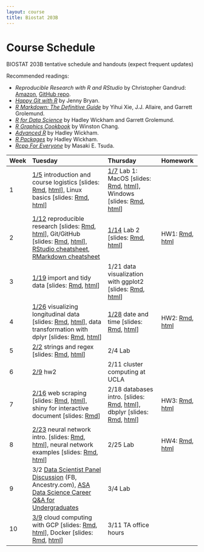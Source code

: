 ```yaml
---
layout: course
title: Biostat 203B
---
```


# Course Schedule

BIOSTAT 203B tentative schedule and handouts (expect frequent updates)

Recommended readings:  
* _Reproducible Research with R and RStudio_ by Christopher Gandrud: [Amazon](https://www.amazon.com/Reproducible-Research-Studio-Second-Chapman/dp/1498715370/ref=dp_ob_title_bk), [GitHub repo](https://github.com/christophergandrud/Rep-Res-Book).  
* [_Happy Git with R_](http://happygitwithr.com) by Jenny Bryan.  
* [_R Markdown: The Definitive Guide_](https://bookdown.org/yihui/rmarkdown/) by Yihui Xie, J.J. Allaire, and Garrett Grolemund.  
* [_R for Data Science_](http://r4ds.had.co.nz) by Hadley Wickham and Garrett Grolemund.  
* [_R Graphics Cookbook_](https://r-graphics.org) by Winston Chang.   
* [_Advanced R_](http://adv-r.had.co.nz) by Hadley Wickham.  
* [_R Packages_](http://r-pkgs.had.co.nz) by Hadley Wickham.  
* [_Rcpp For Everyone_](https://teuder.github.io/rcpp4everyone_en/) by Masaki E. Tsuda.  

| Week | Tuesday | Thursday | Homework |
|:-----------|:------------|:------------|:------------|
| 1 | [1/5](http://ucla-biostat203b-2021winter.github.io/biostat203bwinter2021/2021/01/05/week1-day1.html) introduction and course logistics \[slides: [Rmd](https://raw.githubusercontent.com/ucla-biostat203b-2021winter/ucla-biostat203b-2021winter.github.io/master/slides/01-intro/intro.Rmd), [html](../slides/01-intro/intro.html)\], Linux basics \[slides: [Rmd](https://raw.githubusercontent.com/ucla-biostat203b-2021winter/ucla-biostat203b-2021winter.github.io/master/slides/02-linux/linux.Rmd), [html](../slides/02-linux/linux.html)\] | [1/7](http://ucla-biostat203b-2021winter.github.io/biostat203bwinter2021/2021/01/07/week1-day2.html) Lab 1: MacOS \[slides: [Rmd](https://raw.githubusercontent.com/ucla-biostat203b-2021winter/ucla-biostat203b-2021winter.github.io/master/labs/lab01/lab01_macos.Rmd), [html](../labs/lab01/lab01_macos.html)\], Windows \[slides: [Rmd](https://raw.githubusercontent.com/ucla-biostat203b-2021winter/ucla-biostat203b-2021winter.github.io/master/labs/lab01/lab01_windows.Rmd), [html](../labs/lab01/lab01_windows.html)\] |  
| 2 | [1/12](http://ucla-biostat203b-2021winter.github.io/biostat203bwinter2021/2021/01/12/week2-day1.html) reproducible research \[slides: [Rmd](https://raw.githubusercontent.com/ucla-biostat203b-2021winter/ucla-biostat203b-2021winter.github.io/master/slides/03-repres/repres.Rmd), [html](../slides/03-repres/repres.html)\], Git/GitHub \[slides: [Rmd](https://raw.githubusercontent.com/ucla-biostat203b-2021winter/ucla-biostat203b-2021winter.github.io/master/slides/04-git/git.Rmd), [html](../slides/04-git/git.html)\], [RStudio cheatsheet](https://github.com/rstudio/cheatsheets/raw/master/rstudio-ide.pdf), [RMarkdown cheatsheet](https://github.com/rstudio/cheatsheets/raw/master/rmarkdown-2.0.pdf) | [1/14](http://ucla-biostat203b-2021winter.github.io/biostat203bwinter2021/2021/01/14/week2-day2.html) Lab 2 \[slides: [Rmd](https://raw.githubusercontent.com/ucla-biostat203b-2021winter/ucla-biostat203b-2021winter.github.io/master/labs/lab02/lab02.Rmd), [html](../labs/lab02/lab02.html)\] | HW1: [Rmd](https://raw.githubusercontent.com/ucla-biostat203b-2021winter/ucla-biostat203b-2021winter.github.io/master/hw/hw1/hw1.Rmd), [html](../hw/hw1/hw1.html)  |    
| 3 | [1/19](http://ucla-biostat203b-2021winter.github.io/biostat203bwinter2021/2021/01/19/week3-day1.html) import and tidy data \[slides: [Rmd](https://raw.githubusercontent.com/ucla-biostat203b-2021winter/ucla-biostat203b-2021winter.github.io/master/slides/05-tidy/tidy.Rmd), [html](../slides/05-tidy/tidy.html)\] | 1/21 data visualization with ggplot2 \[slides: [Rmd](https://raw.githubusercontent.com/ucla-biostat203b-2021winter/ucla-biostat203b-2021winter.github.io/master/slides/06-vis/ggplot2.Rmd), [html](../slides/06-vis/ggplot2.html)\] |  
| 4 | [1/26](http://ucla-biostat203b-2021winter.github.io/biostat203bwinter2021/2021/01/26/week4-day1.html) visualizing longitudinal data \[slides: [Rmd](https://raw.githubusercontent.com/ucla-biostat203b-2021winter/ucla-biostat203b-2021winter.github.io/master/slides/06-vis/brolgar.Rmd), [html](../slides/06-vis/brolgar.html)\], data transformation with dplyr  \[slides: [Rmd](https://raw.githubusercontent.com/ucla-biostat203b-2021winter/ucla-biostat203b-2021winter.github.io/master/slides/07-dplyr/dplyr.Rmd), [html](../slides/07-dplyr/dplyr.html)\] | [1/28](http://ucla-biostat203b-2021winter.github.io/biostat203bwinter2021/2021/01/28/week4-day2.html) date and time \[slides: [Rmd](https://raw.githubusercontent.com/ucla-biostat203b-2021winter/ucla-biostat203b-2021winter.github.io/master/slides/08-datetime/datetime.Rmd), [html](../slides/08-datetime/datetime.html)\] | HW2: [Rmd](https://raw.githubusercontent.com/ucla-biostat203b-2021winter/ucla-biostat203b-2021winter.github.io/master/hw/hw2/hw2.Rmd), [html](../hw/hw2/hw2.html) |     
| 5 | [2/2](http://ucla-biostat203b-2021winter.github.io/biostat203bwinter2021/2021/02/02/week5-day1.html) strings and regex \[slides: [Rmd](https://raw.githubusercontent.com/ucla-biostat203b-2021winter/ucla-biostat203b-2021winter.github.io/master/slides/09-strings/stringr.Rmd), [html](../slides/09-strings/stringr.html)\] | 2/4 Lab | |  
| 6 | [2/9](http://ucla-biostat203b-2021winter.github.io/biostat203bwinter2021/2021/02/09/week6-day1.html) hw2 | 2/11  cluster computing at UCLA |  |    
| 7 | [2/16](http://ucla-biostat203b-2021winter.github.io/biostat203bwinter2021/2021/02/16/week7-day1.html) web scraping \[slides: [Rmd](https://raw.githubusercontent.com/ucla-biostat203b-2021winter/ucla-biostat203b-2021winter.github.io/master/slides/10-scraping/scraping.Rmd), [html](../slides/10-scraping/scraping.html)\], shiny for interactive document \[slides: [Rmd](https://raw.githubusercontent.com/ucla-biostat203b-2021winter/ucla-biostat203b-2021winter.github.io/master/slides/11-shiny/shiny.Rmd)\] | 2/18 databases intro. \[slides: [Rmd](https://raw.githubusercontent.com/ucla-biostat203b-2021winter/ucla-biostat203b-2021winter.github.io/master/slides/12-dbplyr/dbintro.Rmd), [html](../slides/12-dbplyr/dbintro.html)\], dbplyr \[slides: [Rmd](https://raw.githubusercontent.com/ucla-biostat203b-2021winter/ucla-biostat203b-2021winter.github.io/master/slides/12-dbplyr/dbplyr.Rmd), [html](../slides/12-dbplyr/dbplyr.html)\] | HW3: [Rmd](https://raw.githubusercontent.com/ucla-biostat203b-2021winter/ucla-biostat203b-2021winter.github.io/master/hw/hw3/hw3.Rmd), [html](../hw/hw3/hw3.html) |    
| 8 | [2/23](http://ucla-biostat203b-2021winter.github.io/biostat203bwinter2021/2021/02/23/week8-day1.html) neural network intro. \[slides: [Rmd](https://raw.githubusercontent.com/ucla-biostat203b-2021winter/ucla-biostat203b-2021winter.github.io/master/slides/15-nn/nn1.Rmd), [html](../slides/15-nn/nn1.html)\], neural network examples \[slides: [Rmd](https://raw.githubusercontent.com/ucla-biostat203b-2021winter/ucla-biostat203b-2021winter.github.io/master/slides/15-nn/nn2.Rmd), [html](../slides/15-nn/nn2.html)\] | 2/25 Lab | HW4: [Rmd](https://raw.githubusercontent.com/ucla-biostat203b-2021winter/ucla-biostat203b-2021winter.github.io/master/hw/hw4/hw4.Rmd), [html](../hw/hw4/hw4.html) |    
| 9 | 3/2 [Data Scientist Panel Discussion](https://raw.githubusercontent.com/ucla-biostat203b-2021winter/ucla-biostat203b-2021winter.github.io/master/slides/ds_panel_20210302.pdf) (FB, Ancestry.com), [ASA Data Science Career Q&A for Undergraduates](https://www.youtube.com/watch?v=Nd3fvAILfMk) | 3/4 Lab | |   
| 10 | [3/9](http://ucla-biostat203b-2021winter.github.io/biostat203bwinter2021/2021/03/09/week10-day1.html) cloud computing with GCP \[slides: [Rmd](https://raw.githubusercontent.com/ucla-biostat203b-2021winter/ucla-biostat203b-2021winter.github.io/master/slides/13-gcp/gcp.Rmd), [html](../slides/13-gcp/gcp.html)\], Docker \[slides: [Rmd](https://raw.githubusercontent.com/ucla-biostat203b-2021winter/ucla-biostat203b-2021winter.github.io/master/slides/14-docker/docker.Rmd), [html](../slides/14-docker/docker.html)\] | 3/11 TA office hours | | 
